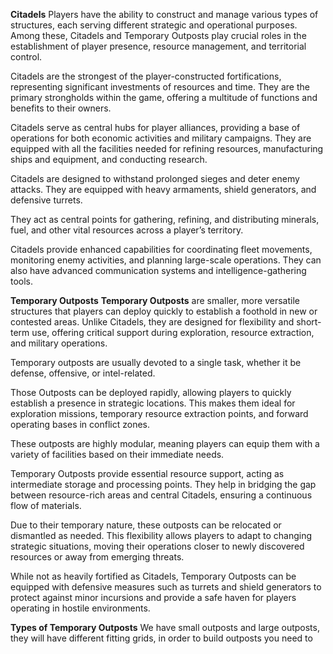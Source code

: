 **Citadels**
Players have the ability to construct and manage various types of structures, each serving different strategic and operational purposes. Among these, Citadels and Temporary Outposts play crucial roles in the establishment of player presence, resource management, and territorial control.

Citadels are the strongest of the player-constructed fortifications, representing significant investments of resources and time. They are the primary strongholds within the game, offering a multitude of functions and benefits to their owners.

Citadels serve as central hubs for player alliances, providing a base of operations for both economic activities and military campaigns. They are equipped with all the facilities needed for refining resources, manufacturing ships and equipment, and conducting research.

Citadels are designed to withstand prolonged sieges and deter enemy attacks. They are equipped with heavy armaments, shield generators, and defensive turrets.

They act as central points for gathering, refining, and distributing minerals, fuel, and other vital resources across a player’s territory.

Citadels provide enhanced capabilities for coordinating fleet movements, monitoring enemy activities, and planning large-scale operations. They can also have advanced communication systems and intelligence-gathering tools.


**Temporary Outposts**
**Temporary Outposts** are smaller, more versatile structures that players can deploy quickly to establish a foothold in new or contested areas. Unlike Citadels, they are designed for flexibility and short-term use, offering critical support during exploration, resource extraction, and military operations.

Temporary outposts are usually devoted to a single task, whether it be defense, offensive, or intel-related.

Those Outposts can be deployed rapidly, allowing players to quickly establish a presence in strategic locations. This makes them ideal for exploration missions, temporary resource extraction points, and forward operating bases in conflict zones.

These outposts are highly modular, meaning players can equip them with a variety of facilities based on their immediate needs.

Temporary Outposts provide essential resource support, acting as intermediate storage and processing points. They help in bridging the gap between resource-rich areas and central Citadels, ensuring a continuous flow of materials.

Due to their temporary nature, these outposts can be relocated or dismantled as needed. This flexibility allows players to adapt to changing strategic situations, moving their operations closer to newly discovered resources or away from emerging threats.

While not as heavily fortified as Citadels, Temporary Outposts can be equipped with defensive measures such as turrets and shield generators to protect against minor incursions and provide a safe haven for players operating in hostile environments.

**Types of Temporary Outposts**
We have small outposts and large outposts, they will have different fitting grids,
in order to build outposts you need to 
